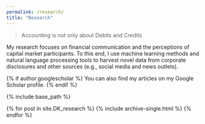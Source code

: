 ```yaml
---
permalink: /research/
title: "Research"
---
```


> Accounting is not only about Debits and Credits

My research focuses on financial communication and the perceptions of capital market participants. To this end, I use machine learning methods and natural language processing tools to harvest novel data from corporate disclosures and other sources (e.g., social media and news outlets).

{% if author.googlescholar %} You can also find my articles on my Google Scholar profile. {% endif %}

{% include base_path %}

{% for post in site.DK_research %} {% include archive-single.html %} {% endfor %}

